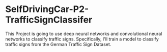 # SelfDrivingCar-P2-TrafficSignClassifer
This Project is going to use deep neural networks and convolutional neural networks to classify traffic signs. Specifically, I'll train a model to classify traffic signs from the German Traffic Sign Dataset.
